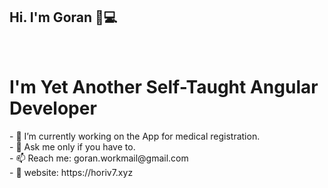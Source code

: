 <!--
**horiv7/horiv7** is a ✨ _special_ ✨ repository because its `README.md` (this file) appears on your GitHub profile.

Here are some ideas to get you started:

- 🔭 I’m currently working on ...
- 🌱 I’m currently learning ...
- 👯 I’m looking to collaborate on ...
- 🤔 I’m looking for help with ...
- 💬 Ask me about ...
- 📫 How to reach me: ...
- 😄 Pronouns: ...
- ⚡ Fun fact: ...
-->
## Hi. I'm Goran  🏼‍💻
</br> 

# I'm Yet Another Self-Taught Angular Developer
</hr>   
- 🔭 I’m currently working on the App for medical registration.<br/>
- 💬 Ask me only if you have to.<br/>
- 📫 Reach me:  goran.workmail@gmail.com<br/> 
- 🏡 website: https://horiv7.xyz

